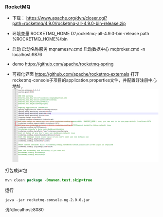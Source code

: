 ### RocketMQ
- 下载：
  https://www.apache.org/dyn/closer.cgi?path=rocketmq/4.9.0/rocketmq-all-4.9.0-bin-release.zip

- 环境变量
ROCKETMQ_HOME
D:\rocketmq-all-4.9.0-bin-release
path
%ROCKETMQ_HOME%\bin
  
- 启动
  启动名称服务 mqnamesrv.cmd
  启动数据中心 mqbroker.cmd -n localhost:9876

- demo
https://github.com/apache/rocketmq-spring
- 可视化界面
  https://github.com/apache/rocketmq-externals
  打开rocketmq-console子项目的application.properties文件，并配置好注册中心地址。
  ![mq-1](mq-1.png)

打包成jar包

```java
mvn clean package -Dmaven.test.skip=true
```

运行

```
java -jar rocketmq-console-ng-2.0.0.jar
```

访问localhost:8080